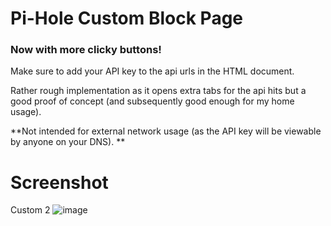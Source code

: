 # Pi-Hole Custom Block Page
### Now with more clicky buttons!

Make sure to add your API key to the api urls in the HTML document.

Rather rough implementation as it opens extra tabs for the api hits but a good proof of concept (and subsequently good enough for my home usage).

**Not intended for external network usage (as the API key will be viewable by anyone on your DNS).
**



# Screenshot

Custom 2
![image](https://github.com/nullip/pihole-blockpage/assets/107959430/03683ad2-39a6-402d-8ec0-e6df12b6bb52)

